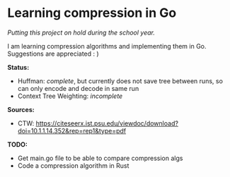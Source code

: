 
# Learning compression in Go

*Putting this project on hold during the school year.*

I am learning compression algorithms and implementing them in Go. Suggestions are appreciated  : )

**Status:**
* Huffman: *complete*, but currently does not save tree between runs, so can only encode and decode in same run
* Context Tree Weighting: *incomplete*

**Sources:**
* CTW: https://citeseerx.ist.psu.edu/viewdoc/download?doi=10.1.1.14.352&rep=rep1&type=pdf


**TODO:**
* Get main.go file to be able to compare compression algs
* Code a compression algorithm in Rust



